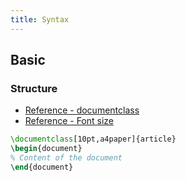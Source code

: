 ```yaml
---
title: Syntax
---
```


## Basic

### Structure

- [Reference - documentclass](https://texblog.org/2013/02/13/latex-documentclass-options-illustrated/)
- [Reference - Font size](https://texblog.org/2012/08/29/changing-the-font-size-in-latex/)

```latex
\documentclass[10pt,a4paper]{article}
\begin{document}
% Content of the document
\end{document}
```
